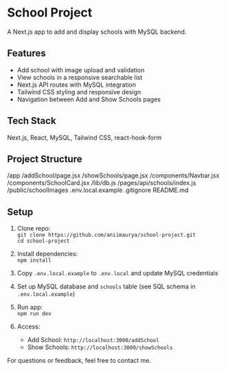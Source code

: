 # School Project

A Next.js app to add and display schools with MySQL backend.

## Features

- Add school with image upload and validation
- View schools in a responsive searchable list
- Next.js API routes with MySQL integration
- Tailwind CSS styling and responsive design
- Navigation between Add and Show Schools pages

## Tech Stack

Next.js, React, MySQL, Tailwind CSS, react-hook-form

## Project Structure

/app
/addSchool/page.jsx
/showSchools/page.jsx
/components/Navbar.jsx
/components/SchoolCard.jsx
/lib/db.js
/pages/api/schools/index.js
/public/schoolImages
.env.local.example
.gitignore
README.md


## Setup

1. Clone repo:  
   `git clone https://github.com/aniimaurya/school-project.git`  
   `cd school-project`

2. Install dependencies:  
   `npm install`

3. Copy `.env.local.example` to `.env.local` and update MySQL credentials

4. Set up MySQL database and `schools` table (see SQL schema in `.env.local.example`)

5. Run app:  
   `npm run dev`

6. Access:  
   - Add School: `http://localhost:3000/addSchool`  
   - Show Schools: `http://localhost:3000/showSchools`



For questions or feedback, feel free to contact me.
